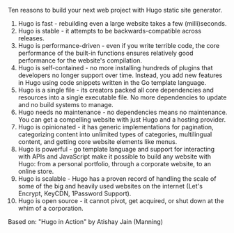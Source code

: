 Ten reasons to build your next web project with Hugo static site generator.

1. Hugo is fast - rebuilding even a large website takes a few (milli)seconds.
2. Hugo is stable - it attempts to be backwards-compatible across releases.
3. Hugo is performance-driven - even if you write terrible code, the core performance of the built-in functions ensures relatively good performance for the website's compilation.
4. Hugo is self-contained - no more installing hundreds of plugins that developers no longer support over time. Instead, you add new features in Hugo using code snippets written in the Go template language.
5. Hugo is a single file - its creators packed all core dependencies and resources into a single executable file. No more dependencies to update and no build systems to manage.
6. Hugo needs no maintenance - no dependencies means no maintenance. You can get a compelling website with just Hugo and a hosting provider.
7. Hugo is opinionated - it has generic implementations for pagination, categorizing content into unlimited types of categories, multilingual content, and getting core website elements like menus.
8. Hugo is powerful - go template language and support for interacting with APIs and JavaScript make it possible to build any website with Hugo: from a personal portfolio, through a corporate website, to an online store.
9. Hugo is scalable - Hugo has a proven record of handling the scale of some of the big and heavily used websites on the internet (Let's Encrypt, KeyCDN, 1Password Support).
10. Hugo is open source - it cannot pivot, get acquired, or shut down at the whim of a corporation.

Based on: "Hugo in Action" by Atishay Jain (Manning)